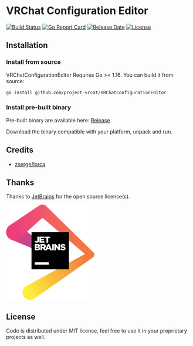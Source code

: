 # VRChat Configuration Editor

[![Build Status](https://img.shields.io/github/workflow/status/project-vrcat/VRChatConfigurationEditor/Release?style=flat-square)](https://github.com/project-vrcat/VRChatConfigurationEditor/actions/workflows/release.yml)
[![Go Report Card](https://goreportcard.com/badge/github.com/project-vrcat/VRChatConfigurationEditor?style=flat-square)](https://goreportcard.com/report/github.com/project-vrcat/VRChatConfigurationEditor)
[![Release Date](https://img.shields.io/github/v/release/project-vrcat/VRChatConfigurationEditor.svg?include_prereleases&style=flat-square)](https://github.com/project-vrcat/VRChatConfigurationEditor/releases/latest)
[![License](https://img.shields.io/github/license/project-vrcat/VRChatConfigurationEditor?style=flat-square)](./LICENSE)

## Installation

### Install from source

VRChatConfigurationEditor Requires Go >= 1.16. You can build it from source:

```bash
go install github.com/project-vrcat/VRChatConfigurationEditor
```

### Install pre-built binary

Pre-built binary are available here:
[Release](https://github.com/project-vrcat/VRChatConfigurationEditor/releases/latest)

Download the binary compatible with your platform, unpack and run.

## Credits

- [zserge/lorca](https://github.com/zserge/lorca)

## Thanks

Thanks to [JetBrains](https://jb.gg/OpenSource) for the open source license(s).

[![JetBrains Logo](./images/jetbrains.svg)](https://jb.gg/OpenSource)

## License

Code is distributed under MIT license, feel free to use it in your proprietary projects as well.